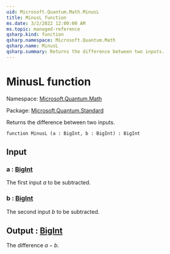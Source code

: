 ```yaml
---
uid: Microsoft.Quantum.Math.MinusL
title: MinusL function
ms.date: 3/2/2022 12:00:00 AM
ms.topic: managed-reference
qsharp.kind: function
qsharp.namespace: Microsoft.Quantum.Math
qsharp.name: MinusL
qsharp.summary: Returns the difference between two inputs.
---
```


# MinusL function

Namespace: [Microsoft.Quantum.Math](xref:Microsoft.Quantum.Math)

Package: [Microsoft.Quantum.Standard](https://nuget.org/packages/Microsoft.Quantum.Standard)


Returns the difference between two inputs.

```qsharp
function MinusL (a : BigInt, b : BigInt) : BigInt
```


## Input

### a : [BigInt](xref:microsoft.quantum.qsharp.valueliterals#bigint-literals)

The first input $a$ to be subtracted.


### b : [BigInt](xref:microsoft.quantum.qsharp.valueliterals#bigint-literals)

The second input $b$ to be subtracted.



## Output : [BigInt](xref:microsoft.quantum.qsharp.valueliterals#bigint-literals)

The difference $a - b$.